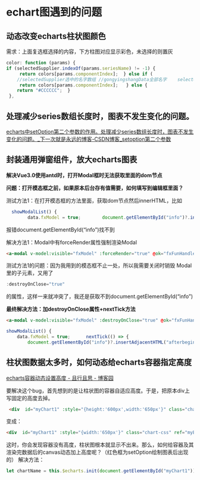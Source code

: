 # echart图遇到的问题

## 动态改变echarts柱状图颜色

需求：上面复选框选择的内容，下方柱图对应显示彩色，未选择的则置灰

```jsx
color: function (params) {
if (selectedSupplier.indexOf(params.seriesName) != -1) {
     return colors[params.componentIndex];  } else if (
    //selectedSupplier选中的名字数组 //gongyingshangData全部名字    selectedSupplier.length == gongyingshangData.length  ) {
     return colors[params.componentIndex];   } else {
    return "#CCCCCC";  }
 },
```

## 处理减少series数组长度时，图表不发生变化的问题。

[echarts中setOption第二个参数的作用。处理减少series数组长度时，图表不发生变化的问题。_下一次就是永远的博客-CSDN博客_setoption第二个参数](https://blog.csdn.net/weixin_46557501/article/details/117120733)

## 封装通用弹窗组件，放大echarts图表

**解决Vue3.0使用antd时，打开Modal框时无法获取里面的dom节点**

**问题：打开模态框之前，如果原本后台存有值需要，如何填写到编辑框里面？**

测试方法1：在打开模态框的方法里面，获取dom节点然后innerHTML，比如

```jsx
  showModalList() {
        data.fxModel = true;        document.getElementById("info")?.insertAdjacentHTML("afterbegin", props.fxValue);  },
```

报错document.getElementById(“info”)找不到

解决方法1：Modal中有forceRender属性强制渲染Modal

```html
<a-modal v-model:visible="fxModel" :forceRender="true" @ok="fxFunHandleOk" title="公式编辑" width="900px" >
```

测试方法1的问题：因为我用到的模态框不止一处，所以我需要关闭时销毁 Modal 里的子元素，又用了

```jsx
:destroyOnClose="true"
```

的属性，这样一来就冲突了，我还是获取不到document.getElementById(“info”)

**最终解决方法：加destroyOnClose属性+nextTick方法**

```html
<a-modal v-model:visible="fxModel" :destroyOnClose="true" @ok="fxFunHandleOk" title="公式编辑" width="900px" >
```

```jsx
showModalList() {
    data.fxModel = true;      nextTick(() => {
        document.getElementById("info")?.insertAdjacentHTML("afterbegin", props.fxValue);      });  },
```

## 柱状图数据太多时，如何动态给echarts容器指定高度

[echarts容器动态设置高度 - 且行且思 - 博客园](https://www.cnblogs.com/Fooo/p/16050886.html)

要解决这个bug，首先想到的是让柱状图的容器自适应高度。于是，把原本div上写固定的高度去掉。

```html
 <div  id="myChart1" :style="{height:'600px',width:'650px'}" class="chart-css" ref="myEchart1"></div>
```

变成：

```html
<div  id="myChart1" :style="{width:'650px'}" class="chart-css" ref="myEchart1"></div>
```

这时，你会发现容器没有高度，柱状图根本就显示不出来。那么，如何给容器及其渲染完数据后的canvas动态加上高度呢？（红色框为setOption绘制图表后出现的）
解决方法：

```jsx
let chartName = this.$echarts.init(document.getElementById("myChart1"));          this.autoHeight = counts.length * 35 + 50; // counst.length为柱状图的条数，即数据长度。35为我给每个柱状图的高度，50为柱状图x轴内容的高度(大概的)。          chartName.resize({height:this.autoHeight});
```